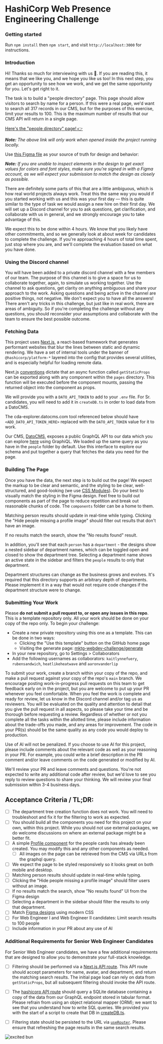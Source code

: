 # HashiCorp Web Presence Engineering Challenge

### Getting started

Run `npm install` then `npm start`, and visit `http://localhost:3000` for instructions.

### Introduction

Hi! Thanks so much for interviewing with us 💖. If you are reading this, it means that we like you, and we hope you like us too! In this next step, you get an opportunity to see how we work, and we get the same opportunity for you. Let's get right to it.

The task is to build a "people directory" page. This page should allow visitors to search by name for a person. If this were a real page, we'd want to search all 317 records in our CMS, but for the purposes of this exercise, limit your results to 100. This is the maximum number of results that our CMS API will return in a single page.

[Here's the "people directory" page! 👉](/people)

_**Note:** The above link will only work when opened inside the project running locally._

Use [this Figma file](https://www.figma.com/design/0c70HmKc0rkWCNdP9UYErO) as your source of truth for design and behavior:

_**Note:** If you are unable to inspect elements in the design to get exact values for colors and font styles, make sure you're signed in with a Figma account, as we will expect your submission to match the design as closely as possible._

There are definitely some parts of this that are a little ambiguous, which is how real world projects always work. Treat this the same way you would if you started working with us and this was your first day — this is quite similar to the type of task we would assign a new hire on their first day. We will set up a Discord channel for you to ask questions, get clarification, and collaborate with us in general, and we strongly encourage you to take advantage of this.

We expect this to be done within 4 hours. We know that you likely have other commitments, and so we generally look at about week for candidates to complete the challenge. If you're approaching 4 hours of total time spent, just stop where you are, and we'll complete the evaluation based on what you have done.

### Using the Discord channel

You will have been added to a private discord channel with a few members of our team. The purpose of this channel is to give a space for us to collaborate together, again, to simulate us working together. Use the channel to ask questions, get clarity on anything ambiguous and share your approach to the work. Asking questions and being active in the channel are positive things, not negative. We don't expect you to have all the answers! There aren't any tricks in this challenge, but just like in real work, there are areas of ambiguity. So if you're completing the challenge without any questions, you should reconsider your assumptions and collaborate with the team to ensure the best possible outcome.

### Fetching Data

This project uses [Next.js](https://nextjs.org), a react-based framework that generates performant websites that blur the lines between static and dynamic rendering. We have a set of internal tools under the banner of `@hashicorp/platform-*` layered into the config that provides several utilities, and is especially helpful for loading remote data.

Next.js [conventions](https://nextjs.org/learn/basics/fetching-data-for-pages) dictate that an async function called `getStaticProps` can be exported along with any component within the `pages` directory. This function will be executed before the component mounts, passing the returned object into the component as props.


We will provide you with a `DATO_API_TOKEN` to add to your `.env` file. For Sr. candidates, you will need to add it in `createDB.ts` in order to load data from a DatoCMS.

The cda-explorer.datocms.com tool referenced below should have `<ADD_DATO_API_TOKEN_HERE>` replaced with the `DATO_API_TOKEN` value for it to work.

Our CMS, [DatoCMS](https://www.datocms.com/), exposes a public GraphQL API to our data which you can explore [here](https://cda-explorer.datocms.com/?apitoken=<ADD_DATO_API_TOKEN_HERE>&query=query%20%7B%0A%20%20allDepartments%28first%3A%20100%29%20%7B%0A%20%20%20%20name%0A%20%20%20%20parent%20%7B%0A%20%20%20%20%20%20id%0A%20%20%20%20%7D%0A%20%20%7D%0A%20%20%0A%20%20allPeople%28first%3A%20100%29%20%7B%0A%20%20%20%20name%0A%20%20%20%20avatar%20%7B%0A%20%20%20%20%20%20url%0A%20%20%20%20%7D%0A%20%20%20%20department%20%7B%0A%20%20%20%20%20%20name%0A%20%20%20%20%7D%0A%20%20%7D%0A%7D) using GraphiQL. We loaded up the same query as you have in the `people` folder by default. Use this interface to explore our schema and put together a query that fetches the data you need for the page.

### Building The Page

Once you have the data, the next step is to build out the page! We expect the markup to be clear and semantic, and the styling to be clear, well-structured, and good-looking (we use [CSS Modules](https://nextjs.org/docs/basic-features/built-in-css-support#adding-component-level-css)). Do your best to visually match the styling in the Figma design. Feel free to build out components as part of the page to reduce repetition and break out reasonable chunks of code. The `components` folder can be a home to them.

Matching person results should update in real-time while typing. Clicking the "Hide people missing a profile image" should filter out results that don't have an image.

If no results match the search, show the "No results found" result.

In addition, you'll see that each `person` has a `department` - the designs show a nested sidebar of department names, which can be toggled open and closed to show the department tree. Selecting a department name shows an active state in the sidebar and filters the `people` results to only that department.

Department structures can change as the business grows and evolves. It's required that this directory supports an arbitrary depth of departments. Please implement it in a way that would not require code changes if the department structure were to change.

### Submitting Your Work

Please **do not submit a pull request to, or open any issues in this repo**. This is a template repository only. All your work should be done on your copy of the repo only. To begin your challenge:

- Create a new private repository using this one as a template. This can be done in two ways:
  - Clicking the "Use this template" button on the GitHub home page
  - Visiting the generate page: [mktg-webdev-challenge/generate](https://github.com/hashicorp/mktg-webdev-challenge/generate)
- In your new repository, go to Settings > Collaborators
- Add the following usernames as collaborators: `kaitlynnefuery`, `rubensandwich`, `heatlikeheatwave` and `aaronvanderlip`

To submit your work, create a branch within your copy of the repo, and make a pull request against your copy of the repo's `main` branch. We encourage posting work-in-progress pull requests on this team to get feedback early on in the project, but you are welcome to put up your PR whenever you feel comfortable. When you feel the work is complete and ready for review, let us know in the Discord channel and/or tag us as reviewers. You will be evaluated on the quality and attention to detail that you give the pull request in all aspects, so please take your time and be thorough before requesting a review. Regardless of whether or not you complete all the tasks within the allotted time, please include information about the trade-offs you made, and any areas for improvement. The code in your PR(s) should be the same quality as any code you would deploy to production.

Use of AI will not be penalized. If you choose to use AI for this project, please include comments about the relevant code as well as your reasoning in your PR. For example, you could write a brief description in the PR comment and/or leave comments on the code generated or modified by AI.

We'll review your PR and leave comments and questions. You're not expected to write any additional code after review, but we'd love to see you reply to review questions to share your thinking. We will review your final submission within 3-4 business days.

## Acceptance Criteria / TL;DR:

- [ ] The department tree creation function does not work. You will need to troubleshoot and fix it for the filtering to work as expected.
- [ ] You should build all the components you need for this project on your own, within this project. While you should not use external packages, we do welcome discussions on where an external package might be a better fit.
- [ ] A simple [Profile component](components/profile/index.tsx) for the people cards has already been created. You may modify this and any other components as needed.
  - [ ] All images on the page can be retrieved from the CMS via URLs from the graphql query.
- [ ] We expect the page to be styled responsively so it looks great on both mobile and desktop.
- [ ] Matching person results should update in real-time while typing.
- [ ] Clicking the "Hide people missing a profile image" should filter users without an image.
- [ ] If no results match the search, show "No results found" UI from the Figma design
- [ ] Selecting a department in the sidebar should filter the results to only that department.
- [ ] Match [Figma designs](https://www.figma.com/design/0c70HmKc0rkWCNdP9UYErO) using modern CSS
- [ ] For Web Engineer I and Web Engineer II candidates: Limit search results to 100 people
- [ ] Include information in your PR about any use of AI

### Additional Requirements for Senior Web Engineer Candidates

For Senior Web Engineer candidates, we have a few additional requirements that are designed to allow you to demonstrate your full-stack knowledge.

- [ ] Filtering should be performed via a [Next.js API route](https://nextjs.org/docs/pages/building-your-application/routing/api-routes). This API route should accept parameters for name, avatar, and department, and return the matching search results. The initial page load can rely on data from `getStaticProps`, but all subsequent filtering should invoke the API route.

- [ ] The [hashicorp API route](pages/api/hashicorp.ts) should query a SQLite database containing a copy of the data from our GraphQL endpoint stored in tabular format. Please refrain from using an object relational mapper (ORM); we want to see that you understand how to write SQL queries. We provided you with the start of a script to create that DB in [createDB.ts](scripts/createDB.ts).

- [ ] Filtering state should be persisted to the URL via [`useRouter`](https://nextjs.org/docs/pages/api-reference/functions/use-router). Please ensure that refreshing the page results in the same search results.

![excited bun](https://media.giphy.com/media/cMnt7i2RykmpW/giphy.gif)
